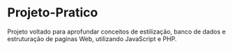 # Projeto-Pratico
Projeto voltado para aprofundar conceitos de estilização, banco de dados e estruturação de paginas Web, utilizando JavaScript e PHP.
